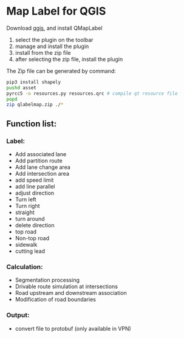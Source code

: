 # Map Label for QGIS

Download [qgis](https://qgis.org/en/site/), and install QMapLabel
1. select the plugin on the toolbar
2. manage and install the plugin
3. install from the zip file
4. after selecting the zip file, install the plugin

The Zip file can be generated by command:
```bash
pip3 install shapely
pushd asset
pyrcc5 -o resources.py resources.qrc # compile qt resource file
popd
zip qlabelmap.zip ./*
```

## Function list:
### Label:
- Add associated lane
- Add partition route
- Add lane change area
- Add intersection area
- add speed limit
- add line parallel
- adjust direction
- Turn left
- Turn right
- straight
- turn around
- delete direction
- top road
- Non-top road
- sidewalk
- cutting lead

### Calculation:
- Segmentation processing
- Drivable route simulation at intersections
- Road upstream and downstream association
- Modification of road boundaries

### Output:
- convert file to protobuf (only available in VPN)
